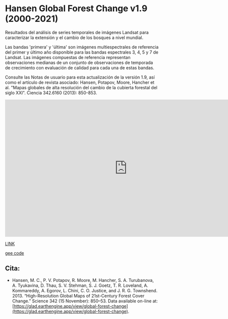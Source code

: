 # Hansen Global Forest Change v1.9 (2000-2021)

Resultados del análisis de series temporales de imágenes Landsat para caracterizar la extensión y el cambio de los bosques a nivel mundial.

Las bandas 'primera' y 'última' son imágenes multiespectrales de referencia del primer y último año disponible para las bandas espectrales 3, 4, 5 y 7 de Landsat. Las imágenes compuestas de referencia representan observaciones medianas de un conjunto de observaciones de temporada de crecimiento con evaluación de calidad para cada una de estas bandas.

Consulte las Notas de usuario para esta actualización de la versión 1.9, así como el artículo de revista asociado: Hansen, Potapov, Moore, Hancher et al. "Mapas globales de alta resolución del cambio de la cubierta forestal del siglo XXI". Ciencia 342.6160 (2013): 850-853.

<iframe src =  https://ftentoru.users.earthengine.app/view/hansen width="800" height="450" style="border:0;" allowfullscreen="" loading="lazy" referrerpolicy="no-referrer-when-downgrade"> </iframe>

[LINK](https://ftentoru.users.earthengine.app/view/hansen)

[gee code](https://code.earthengine.google.com/0077151e2d72e2022fcc8ca42e5ec600)

## Cita:

-   Hansen, M. C., P. V. Potapov, R. Moore, M. Hancher, S. A. Turubanova, A. Tyukavina, D. Thau, S. V. Stehman, S. J. Goetz, T. R. Loveland, A. Kommareddy, A. Egorov, L. Chini, C. O. Justice, and J. R. G. Townshend. 2013. “High-Resolution Global Maps of 21st-Century Forest Cover Change.” Science 342 (15 November): 850–53. Data available on-line at:  [https://glad.earthengine.app/view/global-forest-change](https://glad.earthengine.app/view/global-forest-change).